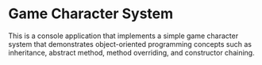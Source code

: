 # Game Character System

This is a console application that implements a simple game character system that demonstrates object-oriented programming concepts such as inheritance, abstract method, method overriding, and constructor chaining.
